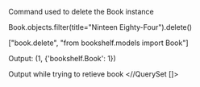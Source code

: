 Command used to delete the Book instance

Book.objects.filter(title="Ninteen Eighty-Four").delete()

["book.delete", "from bookshelf.models import Book"]

Output: (1, {'bookshelf.Book': 1})

Output while trying to retieve book
<//QuerySet []>